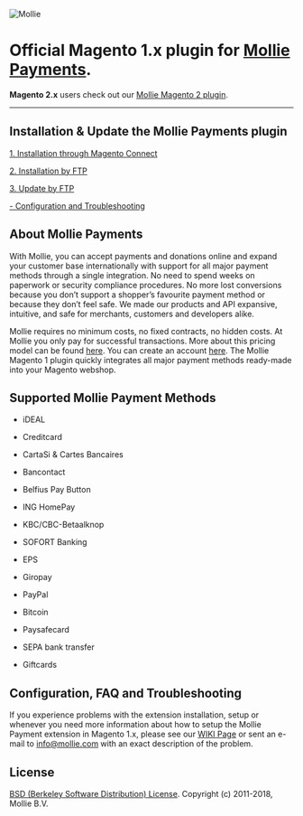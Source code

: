 ![Mollie](https://www.mollie.nl/files/Mollie-Logo-Style-Small.png)

# Official Magento 1.x plugin for [Mollie Payments](https://www.mollie.com/). #

**Magento 2.x** users check out our [Mollie Magento 2 plugin](https://github.com/mollie/magento2).

***

## Installation & Update the Mollie Payments plugin ##

[1. Installation through Magento Connect](https://github.com/mollie/Magento/wiki/Install-through-Magento-Connect)

[2. Installation by FTP](https://github.com/mollie/Magento/wiki/Install-the-Mollie-Payment-extension)

[3. Update by FTP](https://github.com/mollie/Magento/wiki/Update-the-Mollie-Payment-extension)

[- Configuration and Troubleshooting](https://github.com/mollie/Magento/wiki/)


## About Mollie Payments ##
With Mollie, you can accept payments and donations online and expand your customer base internationally with support for all major payment methods through a single integration. No need to spend weeks on paperwork or security compliance procedures. No more lost conversions because you don’t support a shopper’s favourite payment method or because they don’t feel safe. We made our products and API expansive, intuitive, and safe for merchants, customers and developers alike. 

Mollie requires no minimum costs, no fixed contracts, no hidden costs. At Mollie you only pay for successful transactions. More about this pricing model can be found [here](https://www.mollie.com/en/pricing/). You can create an account [here](https://www.mollie.com/dashboard/signup). The Mollie Magento 1 plugin quickly integrates all major payment methods ready-made into your Magento webshop.
   

## Supported Mollie Payment Methods ##
- iDEAL

- Creditcard

- CartaSi & Cartes Bancaires

- Bancontact

- Belfius Pay Button

- ING HomePay

- KBC/CBC-Betaalknop

- SOFORT Banking

- EPS

- Giropay

- PayPal

- Bitcoin

- Paysafecard

- SEPA bank transfer

- Giftcards 

## Configuration, FAQ and Troubleshooting  ##
If you experience problems with the extension installation, setup or whenever you need more information about how to setup the Mollie Payment extension in Magento 1.x, please see our [WIKI Page](https://github.com/mollie/Magento/wiki) or sent an e-mail to [info@mollie.com](mailto:info@mollie.com) with an exact description of the problem.


## License ##
[BSD (Berkeley Software Distribution) License](http://www.opensource.org/licenses/bsd-license.php).
Copyright (c) 2011-2018, Mollie B.V.

